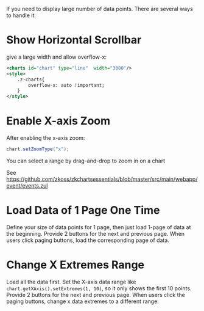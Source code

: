 If you need to display large number of data points. There are several
ways to handle it:

# Show Horizontal Scrollbar

give a large width and allow overflow-x:

```xml
<charts id="chart" type="line"  width="3000"/>
<style>
    .z-charts{
        overflow-x: auto !important;
    }
</style>
```

# Enable X-axis Zoom

After enabling the x-axis zoom:

```java
chart.setZoomType("x");
```

You can select a range by drag-and-drop to zoom in on a chart

See
<https://github.com/zkoss/zkchartsessentials/blob/master/src/main/webapp/event/events.zul>

# Load Data of 1 Page One Time

Define your size of data points for 1 page, then just load 1-page of
data at the beginning. Provide 2 buttons for the next and previous page.
When users click paging buttons, load the corresponding page of data.

# Change X Extremes Range

Load all the data first. Set the X-axis data range like
`chart.getXAxis().setExtremes(1, 10)`, so it only shows the first 10
points. Provide 2 buttons for the next and previous page. When users
click the paging buttons, change x data extremes to a different range.
